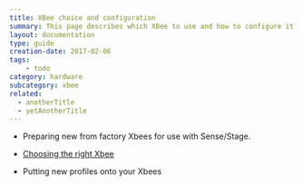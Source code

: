```yaml
---
title: XBee choice and configuration
summary: This page describes which XBee to use and how to configure it.
layout: documentation
type: guide
creation-date: 2017-02-06
tags: 
    - todo
category: hardware
subcategory: xbee
related:
  - anotherTitle
  - yetAnotherTitle
---
```




* Preparing new from factory Xbees for use with Sense/Stage.

* [Choosing the right Xbee](https://docs.sensestage.eu/xbee-choice-andconfiguration)

* Putting new profiles onto your Xbees
